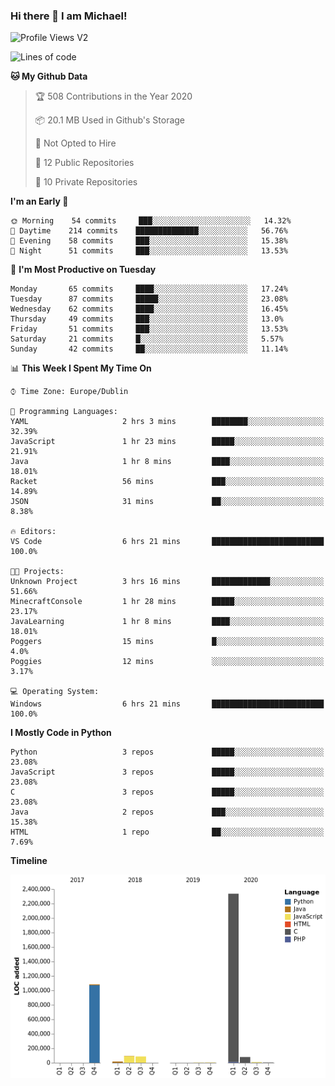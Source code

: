 ### Hi there 👋 I am Michael!

![Profile Views V2](https://komarev.com/ghpvc/?username=AppDevMichael)

<!--START_SECTION:waka-->
![Lines of code](https://img.shields.io/badge/From%20Hello%20World%20I%27ve%20Written-11.8%20million%20lines%20of%20code-blue)

**🐱 My Github Data** 

> 🏆 508 Contributions in the Year 2020
 > 
> 📦 20.1 MB Used in Github's Storage 
 > 
> 🚫 Not Opted to Hire
 > 
> 📜 12 Public Repositories
 > 
> 🔑 10 Private Repositories 

**I'm an Early 🐤** 

```text
🌞 Morning    54 commits     ███░░░░░░░░░░░░░░░░░░░░░░   14.32% 
🌆 Daytime    214 commits    ██████████████░░░░░░░░░░░   56.76% 
🌃 Evening    58 commits     ███░░░░░░░░░░░░░░░░░░░░░░   15.38% 
🌙 Night      51 commits     ███░░░░░░░░░░░░░░░░░░░░░░   13.53%

```
📅 **I'm Most Productive on Tuesday** 

```text
Monday       65 commits     ████░░░░░░░░░░░░░░░░░░░░░   17.24% 
Tuesday      87 commits     █████░░░░░░░░░░░░░░░░░░░░   23.08% 
Wednesday    62 commits     ████░░░░░░░░░░░░░░░░░░░░░   16.45% 
Thursday     49 commits     ███░░░░░░░░░░░░░░░░░░░░░░   13.0% 
Friday       51 commits     ███░░░░░░░░░░░░░░░░░░░░░░   13.53% 
Saturday     21 commits     █░░░░░░░░░░░░░░░░░░░░░░░░   5.57% 
Sunday       42 commits     ██░░░░░░░░░░░░░░░░░░░░░░░   11.14%

```


📊 **This Week I Spent My Time On** 

```text
⌚︎ Time Zone: Europe/Dublin

💬 Programming Languages: 
YAML                     2 hrs 3 mins        ████████░░░░░░░░░░░░░░░░░   32.39% 
JavaScript               1 hr 23 mins        █████░░░░░░░░░░░░░░░░░░░░   21.91% 
Java                     1 hr 8 mins         ████░░░░░░░░░░░░░░░░░░░░░   18.01% 
Racket                   56 mins             ███░░░░░░░░░░░░░░░░░░░░░░   14.89% 
JSON                     31 mins             ██░░░░░░░░░░░░░░░░░░░░░░░   8.38%

🔥 Editors: 
VS Code                  6 hrs 21 mins       █████████████████████████   100.0%

🐱‍💻 Projects: 
Unknown Project          3 hrs 16 mins       █████████████░░░░░░░░░░░░   51.66% 
MinecraftConsole         1 hr 28 mins        █████░░░░░░░░░░░░░░░░░░░░   23.17% 
JavaLearning             1 hr 8 mins         ████░░░░░░░░░░░░░░░░░░░░░   18.01% 
Poggers                  15 mins             █░░░░░░░░░░░░░░░░░░░░░░░░   4.0% 
Poggies                  12 mins             ░░░░░░░░░░░░░░░░░░░░░░░░░   3.17%

💻 Operating System: 
Windows                  6 hrs 21 mins       █████████████████████████   100.0%

```

**I Mostly Code in Python** 

```text
Python                   3 repos             █████░░░░░░░░░░░░░░░░░░░░   23.08% 
JavaScript               3 repos             █████░░░░░░░░░░░░░░░░░░░░   23.08% 
C                        3 repos             █████░░░░░░░░░░░░░░░░░░░░   23.08% 
Java                     2 repos             ███░░░░░░░░░░░░░░░░░░░░░░   15.38% 
HTML                     1 repo              ██░░░░░░░░░░░░░░░░░░░░░░░   7.69%

```


**Timeline**

![Chart not found](https://github.com/AppDevMichael/AppDevMichael/blob/master/charts/bar_graph.png) 


<!--END_SECTION:waka-->

